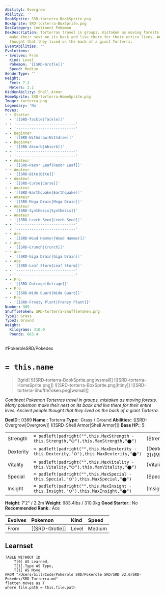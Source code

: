 ```yaml
---
Ability1: Overgrow
Ability2: ''
BookSprite: SRD-torterra-BookSprite.png
BoxSprite: SRD-torterra-BoxSprite.png
DexCategory: Continent Pokemon
DexDescription: Torterras travel in groups, mistaken as moving forests. Many pokemon
  make their nest on its back and live there for their entire lives. Ancient people
  thought that they lived on the back of a giant Torterra.
EventAbilities: ''
Evolutions:
- Evolves: From
  Kind: Level
  Pokemon: '[[SRD-Grotle]]'
  Speed: Medium
GenderType: ''
Height:
  Feet: 7.2
  Meters: 2.2
HiddenAbility: Shell Armor
HomeSprite: SRD-torterra-HomeSprite.png
Image: torterra.png
Legendary: 'No'
Moves:
- - Starter
  - '[[SRD-Tackle|Tackle]]'
- - '---------------------------'
  - '---------------------------'
- - Beginner
  - '[[SRD-Withdraw|Withdraw]]'
- - Beginner
  - '[[SRD-Absorb|Absorb]]'
- - '---------------------------'
  - '---------------------------'
- - Amateur
  - '[[SRD-Razor Leaf|Razor Leaf]]'
- - Amateur
  - '[[SRD-Bite|Bite]]'
- - Amateur
  - '[[SRD-Curse|Curse]]'
- - Amateur
  - '[[SRD-Earthquake|Earthquake]]'
- - Amateur
  - '[[SRD-Mega Drain|Mega Drain]]'
- - Amateur
  - '[[SRD-Synthesis|Synthesis]]'
- - Amateur
  - '[[SRD-Leech Seed|Leech Seed]]'
- - '---------------------------'
  - '---------------------------'
- - Ace
  - '[[SRD-Wood Hammer|Wood Hammer]]'
- - Ace
  - '[[SRD-Crunch|Crunch]]'
- - Ace
  - '[[SRD-Giga Drain|Giga Drain]]'
- - Ace
  - '[[SRD-Leaf Storm|Leaf Storm]]'
- - '---------------------------'
  - '---------------------------'
- - Pro
  - '[[SRD-Outrage|Outrage]]'
- - Pro
  - '[[SRD-Wide Guard|Wide Guard]]'
- - Pro
  - '[[SRD-Frenzy Plant|Frenzy Plant]]'
Number: 389
ShuffleToken: SRD-torterra-ShuffleToken.png
Type1: Grass
Type2: Ground
Weight:
  Kilograms: 310.0
  Pounds: 683.4
---
```


#PokeroleSRD/Pokedex

# `= this.name`

> [!grid]
> ![[SRD-torterra-BookSprite.png|wsmall]]
> ![[SRD-torterra-HomeSprite.png]]
> ![[SRD-torterra-BoxSprite.png|htiny]]
> ![[SRD-torterra-ShuffleToken.png|wsmall]]


*Continent Pokemon*
*Torterras travel in groups, mistaken as moving forests. Many pokemon make their nest on its back and live there for their entire lives. Ancient people thought that they lived on the back of a giant Torterra.*

**DexID**:: 0389
**Name**:: Torterra
**Type**:: Grass / Ground
**Abilities**:: [[SRD-Overgrow|Overgrow]] ([[SRD-Shell Armor|Shell Armor]])
**Base HP**:: 5

|           |                                                                                        |                                          |
| --------- | -------------------------------------------------------------------------------------- | ---------------------------------------- |
| Strength  | `= padleft(padright("",this.MaxStrength - this.Strength,"⭘"),this.MaxStrength,"⬤")`    | (Strength::3)/(MaxStrength::6)   |
| Dexterity | `= padleft(padright("",this.MaxDexterity - this.Dexterity,"⭘"),this.MaxDexterity,"⬤")` | (Dexterity:: 2)/(MaxDexterity::4) |
| Vitality  | `= padleft(padright("",this.MaxVitality - this.Vitality,"⭘"),this.MaxVitality,"⬤")`    | (Vitality::3)/(MaxVitality::6)   |
| Special   | `= padleft(padright("",this.MaxSpecial - this.Special,"⭘"),this.MaxSpecial,"⬤")`       | (Special::2)/(MaxSpecial::5)     |
| Insight   | `= padleft(padright("",this.MaxInsight - this.Insight,"⭘"),this.MaxInsight,"⬤")`       | (Insight::2)/(MaxInsight::5)     |

**Height**: 7'2" / 2.2m
**Weight**: 683.4lbs / 310.0kg
**Good Starter**:: No
**Recommended Rank**:: Ace

| Evolves   | Pokemon        | Kind   | Speed   |
|:----------|:---------------|:-------|:--------|
| From      | [[SRD-Grotle]] | Level  | Medium  |

## Learnset

```dataview
TABLE WITHOUT ID
    T[0] AS Learned,
    T[1].Type AS Type,
    T[1] AS Move
FROM "/Users/bill/Code/Pokerole SRD/Pokerole SRD/SRD v2.0/SRD-Pokedex/SRD-Torterra.md"
flatten moves as T
where file.path = this.file.path
```
